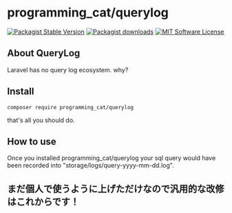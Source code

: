 # programming_cat/querylog

<p align="center">
<a href="https://packagist.org/packages/programming_cat/querylog"><img src="https://img.shields.io/packagist/v/programming_cat/querylog.svg?style=flat-square&label=stable" alt="Packagist Stable Version"></a>
<a href="https://packagist.org/packages/programming_cat/querylog"><img src="https://img.shields.io/packagist/dt/programming_cat/querylog.svg?style=flat-square" alt="Packagist downloads"></a>
<a href="LICENSE.md"><img src="https://img.shields.io/badge/license-MIT-blue.svg?style=flat-square" alt="MIT Software License"></a>
</p>

## About QueryLog

Laravel has no query log ecosystem. why?

## Install

```
composer require programming_cat/querylog
```
that's all you should do.

## How to use

Once you installed programming_cat/querylog your sql query would have been recorded into "storage/logs/query-yyyy-mm-dd.log".

## まだ個人で使うように上げただけなので汎用的な改修はこれからです！
